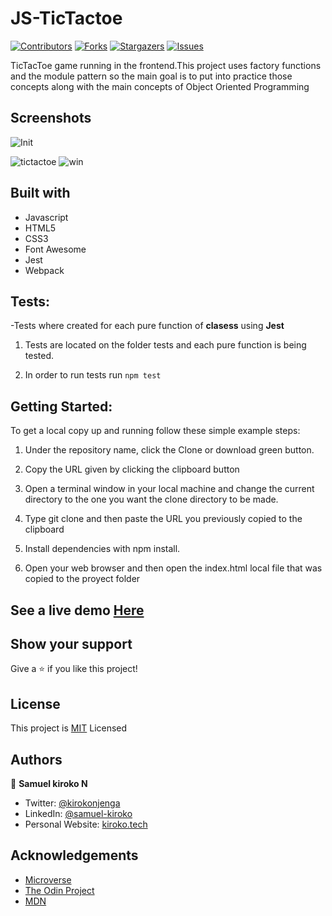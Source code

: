 # JS-TicTactoe

[![Contributors][contributors-shield]][contributors-url]
[![Forks][forks-shield]][forks-url]
[![Stargazers][stars-shield]][stars-url]
[![Issues][issues-shield]][issues-url]

TicTacToe game running in the frontend.This project uses factory functions and the module pattern so the main goal is to put into practice those concepts along with the main concepts of Object Oriented Programming

## Screenshots

![Init](https://user-images.githubusercontent.com/53324035/88219804-b8890600-cc27-11ea-9748-d83964ee838c.png)

![tictactoe](https://user-images.githubusercontent.com/53324035/88219812-bc1c8d00-cc27-11ea-8266-6f47d6d1a48e.png)
![win](https://user-images.githubusercontent.com/53324035/88219819-bd4dba00-cc27-11ea-8b0a-7775fcc1af4e.png)

## Built with

- Javascript
- HTML5
- CSS3
- Font Awesome
- Jest
- Webpack

## Tests:

-Tests where created for each pure function of **clasess** using **Jest**

1. Tests are located on the folder tests and each pure function is being tested.

2. In order to run tests run `npm test`

## Getting Started:

To get a local copy up and running follow these simple example steps:

1. Under the repository name, click the Clone or download green button.

2. Copy the URL given by clicking the clipboard button

3. Open a terminal window in your local machine and change the current directory to the one you
   want the clone directory to be made.

4. Type git clone and then paste the URL you previously copied to the clipboard

5. Install dependencies with npm install.

6. Open your web browser and then open the index.html local file that was copied to the proyect folder

## See a live demo [Here](https://nifty-heisenberg-ed5945.netlify.app/)

## Show your support

Give a ⭐️ if you like this project!

## License

This project is [MIT](https://github.com/Samkiroko/testing-tictactoe-game/blob/master/LICENSE) Licensed

## Authors

👤 **Samuel kiroko N**

- Twitter: [@kirokonjenga](https://twitter.com/kirokonjenga)
- LinkedIn: [@samuel-kiroko](https://www.linkedin.com/in/samuel-kiroko/)
- Personal Website: [kiroko.tech](https://www.kiroko.tech/)

<!-- ACKNOWLEDGEMENTS -->

## Acknowledgements

- [Microverse](https://www.microverse.org/)
- [The Odin Project](https://www.theodinproject.com/)
- [MDN](https://developer.mozilla.org/en-US/docs/Web/JavaScript)

<!-- MARKDOWN LINKS & IMAGES -->
<!-- https://www.markdownguide.org/basic-syntax/#reference-style-links -->

[contributors-shield]: https://img.shields.io/github/contributors/Samkiroko/testing-tictactoe-game.svg?style=flat-square
[contributors-url]: https://github.com/Samkiroko/testing-tictactoe-game/graphs/contributors
[forks-shield]: https://img.shields.io/github/forks/Samkiroko/testing-tictactoe-game.svg?style=flat-square
[forks-url]: https://github.com/Samkiroko/testing-tictactoe-game/network/members
[stars-shield]: https://img.shields.io/github/stars/Samkiroko/testing-tictactoe-game.svg?style=flat-square
[stars-url]: https://github.com/Samkiroko/testing-tictactoe-game/stargazers
[issues-shield]: https://img.shields.io/github/issues/Samkiroko/testing-tictactoe-game.svg?style=flat-square
[issues-url]: https://github.com/Samkiroko/testing-tictactoe-game
[product-screenshot]: img/screenshot.PNG
